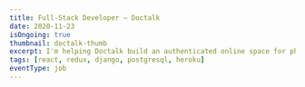 ```yaml
---
title: Full-Stack Developer – Doctalk
date: 2020-11-23
isOngoing: true
thumbnail: doctalk-thumb
excerpt: I'm helping Doctalk build an authenticated online space for physicians to collaborate with each other and organizations. Responsibilities include UI and RESTful API development, software architecture, and cloud infrastructure.
tags: [react, redux, django, postgresql, heroku]
eventType: job
---
```

